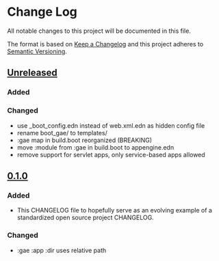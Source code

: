 # Change Log
All notable changes to this project will be documented in this file.

The format is based on [Keep a Changelog](http://keepachangelog.com/)
and this project adheres to [Semantic Versioning](http://semver.org/).

## [Unreleased]
### Added

### Changed
- use \_boot\_config.edn instead of web.xml.edn as hidden config file
- rename boot_gae/ to templates/
- :gae map in build.boot reorganized (BREAKING)
- move :module from :gae in build.boot to appengine.edn
- remove support for servlet apps, only service-based apps allowed

## [0.1.0]
### Added
- This CHANGELOG file to hopefully serve as an evolving example of a standardized open source project CHANGELOG.

### Changed
- :gae :app :dir uses relative path

[Unreleased]: https://github.com/migae/boot-gae/tree/master
[0.1.0]: https://github.com/migae/boot-gae/tree/master
